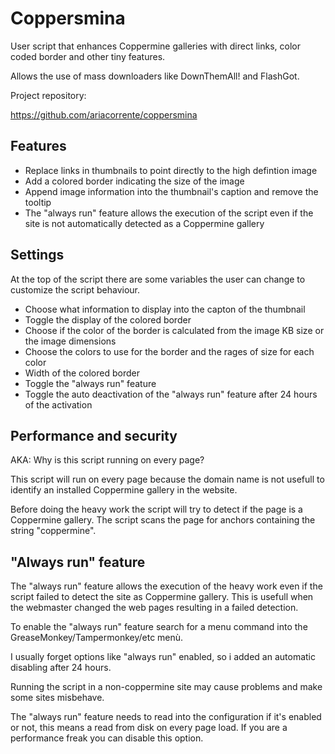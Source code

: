 # Coppersmina

User script that enhances Coppermine galleries with direct links, color coded
border and other tiny features.

Allows the use of mass downloaders like DownThemAll! and FlashGot.

Project repository:

https://github.com/ariacorrente/coppersmina

## Features

- Replace links in thumbnails to point directly to the high defintion image
- Add a colored border indicating the size of the image
- Append image information into the thumbnail's caption and remove the tooltip
- The "always run" feature allows the execution of the script even if the site
    is not automatically detected as a Coppermine gallery

## Settings

At the top of the script there are some variables the user can change to
customize the script behaviour.

- Choose what information to display into the capton of the thumbnail
- Toggle the display of the colored border
- Choose if the color of the border is calculated from the image KB size or the
    image dimensions
- Choose the colors to use for the border and the rages of size for each color
- Width of the colored border
- Toggle the "always run" feature
- Toggle the auto deactivation of the "always run" feature after 24 hours of the
    activation

## Performance and security

AKA: Why is this script running on every page?

This script will run on every page because the domain name is not usefull to
identify an installed Coppermine gallery in the website.

Before doing the heavy work the script will try to detect if the page is a
Coppermine gallery. The script scans the page for anchors containing the string
"coppermine".

## "Always run" feature

The "always run" feature allows the execution of the heavy work even if the
script failed to detect the site as Coppermine gallery. This is usefull when
the webmaster changed the web pages resulting in a failed detection.

To enable the "always run" feature search for a menu command into the
GreaseMonkey/Tampermonkey/etc menù.

I usually forget options like "always run" enabled, so i added an automatic
disabling after 24 hours.

Running the script in a non-coppermine site may cause problems and make some
sites misbehave.

The "always run" feature needs to read into the configuration if it's enabled or
not, this means a read from disk on every page load. If you are a performance
freak you can disable this option.

